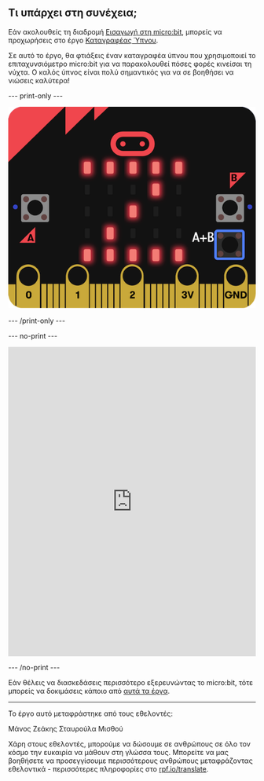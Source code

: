 ## Τι υπάρχει στη συνέχεια;

Εάν ακολουθείς τη διαδρομή [Εισαγωγή στη micro:bit](https://projects.raspberrypi.org/el-GR/raspberrypi/path-name), μπορείς να προχωρήσεις στο έργο [Καταγραφέας Ύπνου](https://projects.raspberrypi.org/el-GR/projects/sleep-tracker).

Σε αυτό το έργο, θα φτιάξεις έναν καταγραφέα ύπνου που χρησιμοποιεί το επιταχυνσιόμετρο micro:bit για να παρακολουθεί πόσες φορές κινείσαι τη νύχτα. Ο καλός ύπνος είναι πολύ σημαντικός για να σε βοηθήσει να νιώσεις καλύτερα!

--- print-only ---

![Καταγραφέας Ύπνου](images/sleep-tracker.png)

--- /print-only ---

--- no-print ---

<div style="position:relative;height:0;padding-bottom:125%;overflow:hidden;"><iframe style="position:absolute;top:0;left:0;width:100%;height:100%;" src="https://makecode.microbit.org/---run?id=_14Lib71CCP0F" allowfullscreen="allowfullscreen" sandbox="allow-popups allow-forms allow-scripts allow-same-origin" frameborder="0"></iframe></div>

--- /no-print ---

Εάν θέλεις να διασκεδάσεις περισσότερο εξερευνώντας το micro:bit, τότε μπορείς να δοκιμάσεις κάποιο από [αυτά τα έργα](https://projects.raspberrypi.org/el-GR/projects?hardware%5B%5D=microbit).

***

Το έργο αυτό μεταφράστηκε από τους εθελοντές:

Μάνος Ζεάκης
Σταυρούλα Μισθού

Χάρη στους εθελοντές, μπορούμε να δώσουμε σε ανθρώπους σε όλο τον κόσμο την ευκαιρία να μάθουν στη γλώσσα τους. Μπορείτε να μας βοηθήσετε να προσεγγίσουμε περισσότερους ανθρώπους μεταφράζοντας εθελοντικά - περισσότερες πληροφορίες στο [rpf.io/translate](https://rpf.io/translate).
